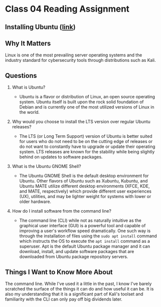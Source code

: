 # Class 04 Reading Assignment
## Installing Ubuntu ([link](https://web.archive.org/web/20220312030901/https://www.lifewire.com/beginners-guide-to-ubuntu-2205722))
## Why It Matters
Linux is one of the most prevailing server operating systems and the industry standard for cybersecurity tools through distributions such as Kali.

## Questions
1. What is Ubuntu?
   - Ubuntu is a flavor or distribution of Linux, an open source operating system. Ubuntu itself is built upon the rock solid foundation of Debian and is currently one of the most utilized versions of Linux in the world.

2. Why would you choose to install the LTS version over regular Ubuntu releases?
   -  The LTS (or Long Term Support) version of Ubuntu is better suited for users who do not need to be on the cutting edge of releases or do not want to constantly have to upgrade or update their operating system. LTS releases are known for the stability while being slightly behind on updates to software packages.
3. What is the Ubuntu GNOME Shell?
   - The Ubuntu GNOME Shell is the default desktop environment for Ubuntu. Other flavors of Ubuntu such as Xubuntu, Kubuntu, and Ubuntu MATE utilize different desktop environments (XFCE, KDE, and MATE, respectively) which provide different user experiences (UX), utilities, and may be lighter weight for systems with lower or older hardware.
4. How do I install software from the command line?
   - The command line (CLI) while not as naturally intuitive as the graphical user interface (GUI) is a powerful tool and capable of improving a user's workflow speed dramatically. One such way is through the installation of files using the `sudo apt install` command which instructs the OS to execute the `apt install` command as a superuser. Apt is the default Ubuntu package manager and it can download, install, and update software packages that are downloaded from Ubuntu package repository servers. 

## Things I Want to Know More About
The command line. While I've used it a little in the past, I know I've barely scratched the surface of the things it can do and how useful it can be. It is also my understanding that it is a significant part of Kali's toolset and familiarity with the CLI can only pay off big dividends later.
